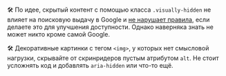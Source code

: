 🛠 По идее, скрытый контент с помощью класса `.visually-hidden` не влияет на поисковую выдачу в Google и [не нарушает правила](https://developers.google.com/search/docs/essentials/spam-policies#hidden-text-and-links), если делаете это для улучшения доступности. Однако наверняка знать не может никто кроме самой Google.

🛠 Декоративные картинки с тегом `<img>`, у которых нет смысловой нагрузки, скрывайте от скринридеров пустым атрибутом `alt`. Не стоит усложнять код и добавлять `aria-hidden` или что-то ещё.
